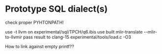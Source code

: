 # Prototype SQL dialect(s)

check proper PYHTONPATH!

use -t llvm on experimental/sql/TPCH/q6.ibis
use built mlir-translate --mlir-to-llvmir
pass result to clang-15 experimental/tools/load.c -O3

How to link against empty printf??
